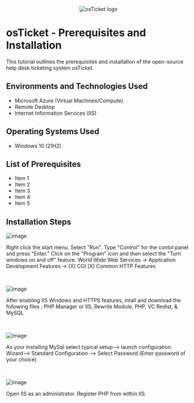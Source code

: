 <p align="center">
<img src="https://i.imgur.com/Clzj7Xs.png" alt="osTicket logo"/>
</p>

<h1>osTicket - Prerequisites and Installation</h1>
This tutorial outlines the prerequisites and installation of the open-source help desk ticketing system osTicket.<br />


<h2>Environments and Technologies Used</h2>

- Microsoft Azure (Virtual Machines/Compute)
- Remote Desktop
- Internet Information Services (IIS)

<h2>Operating Systems Used </h2>

- Windows 10</b> (21H2)

<h2>List of Prerequisites</h2>

- Item 1
- Item 2
- Item 3
- Item 4
- Item 5

<h2>Installation Steps</h2>

<p>
  
![image](https://github.com/droderickb/osticket-prereqs/assets/138819497/56bf53ab-9b15-452e-941d-a9e08e1487a7)

</p>
<p>
Right click the start menu. Select "Run". Type "Control" for the contol panel snd press "Enter." Click on the "Program" icon and then select the "Turn windows on and off" feature. World Wide Web Services -> Application Development Features ->
[X] CGI
[X] Common HTTP Features

</p>
<br />

<p>

![image](https://github.com/droderickb/osticket-prereqs/assets/138819497/d9dfbbc5-ef4c-4aca-9f96-1fb2c0ca25ab)


</p>
<p>
After enabling IIS Windows and HTTPS features, intall and download the following files ; PHP Manager or IIS, Rewrite Module, PHP, VC Redist, & MySQL 
</p>
<br />

<p>

![image](https://github.com/droderickb/osticket-prereqs/assets/138819497/6f9ad069-efb8-4939-97fc-be2ccf536301)


</p>
<p>
As your installing MySql select typical setup--> launch configuration Wizard--> Standard Configuration --> Select Password (Enter password of your choice)  
</p>
<br />

![image](https://github.com/droderickb/osticket-prereqs/assets/138819497/7ce30a7f-4f96-4f05-b429-4287a4d7270a)

Open IIS as an administrator. Register PHP from within IIS. 

